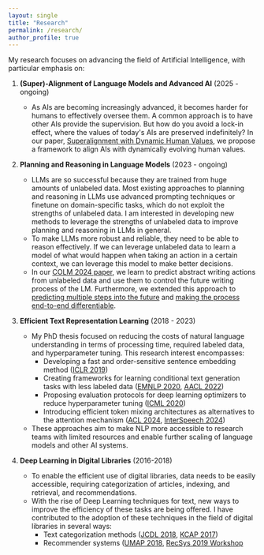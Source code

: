 ```yaml
---
layout: single
title: "Research"
permalink: /research/
author_profile: true
---
```


My research focuses on advancing the field of Artificial Intelligence, with particular emphasis on:



1. **(Super)-Alignment of Language Models and Advanced AI** (2025 - ongoing)
   - As AIs are becoming increasingly advanced, it becomes harder for humans to effectively oversee them. A common approach is to have other AIs provide the supervision. But how do you avoid a lock-in effect, where the values of today's AIs are preserved indefinitely? In our paper, [Superalignment with Dynamic Human Values](https://arxiv.org/abs/2503.13621), we propose a framework to align AIs with dynamically evolving human values.

2. **Planning and Reasoning in Language Models** (2023 - ongoing)
   - LLMs are so successful because they are trained from huge amounts of unlabeled data. Most existing approaches to planning and reasoning in LLMs use advanced prompting techniques or finetune on domain-specific tasks, which do not exploit the strengths of unlabeled data. I am interested in developing new methods to leverage the strengths of unlabeled data to improve planning and reasoning in LLMs in general.
   - To make LLMs more robust and reliable, they need to be able to reason effectively. If we can leverage unlabeled data to learn a model of what would happen when taking an action in a certain context, we can leverage this model to make better decisions.
   - In our [COLM 2024 paper](https://arxiv.org/abs/2404.00614), we learn to predict abstract writing actions from unlabeled data and use them to control the future writing process of the LM. Furthermore, we extended this approach to [predicting multiple steps into the future](https://arxiv.org/abs/2409.00070) and [making the process end-to-end differentiable](https://arxiv.org/abs/2410.12492).

3. **Efficient Text Representation Learning** (2018 - 2023)
   - My PhD thesis focused on reducing the costs of natural language understanding in terms of processing time, required labeled data, and hyperparameter tuning. This research interest encompasses:
     - Developing a fast and order-sensitive sentence embedding method ([ICLR 2019](https://arxiv.org/abs/1902.06423))
     - Creating frameworks for learning conditional text generation tasks with less labeled data ([EMNLP 2020](https://arxiv.org/abs/2010.02983), [AACL 2022](https://arxiv.org/abs/2110.07002))
     - Proposing evaluation protocols for deep learning optimizers to reduce hyperparameter tuning ([ICML 2020](https://arxiv.org/abs/1910.11758))
     - Introducing efficient token mixing architectures as alternatives to the attention mechanism ([ACL 2024](https://arxiv.org/abs/2203.03691), [InterSpeech 2024](https://arxiv.org/abs/2305.18281))
   - These approaches aim to make NLP more accessible to research teams with limited resources and enable further scaling of language models and other AI systems.

4. **Deep Learning in Digital Libraries** (2016-2018)
   - To enable the efficient use of digital libraries, data needs to be easily accessible, requiring categorization of articles, indexing, and retrieval, and recommendations.
   - With the rise of Deep Learning techniques for text, new ways to improve the efficiency of these tasks are being offered. I have contributed to the adoption of these techniques in the field of digital libraries in several ways:
      - Text categorization methods ([JCDL 2018](https://arxiv.org/abs/1801.06717), [KCAP 2017](https://arxiv.org/pdf/1705.05311))
      - Recommender systems ([UMAP 2018](https://arxiv.org/abs/1907.12366), [RecSys 2019 Workshop](https://dl.acm.org/doi/10.1145/3267471.3267476)